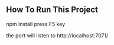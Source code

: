 ## How To Run This Project
npm install
press F5 key

the port will listen to http://localhost:7071/
